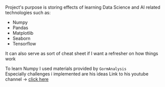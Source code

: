 Project's purpose is storing effects of learning Data Science and AI related technologies such as: 
* Numpy
* Pandas
* Matplotlib
* Seaborn
* Tensorflow

It can also serve as sort of cheat sheet if I want a refresher on how things work

To learn Numpy I used materials provided by `GormAnalysis`  
Especially challenges i implemented are his ideas
Link to his youtube channel -> [click here](https://www.youtube.com/@gormanalysis)
